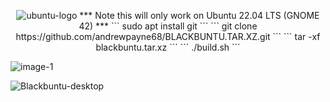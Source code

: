 <p align="center"><img src="https://i.ibb.co/dJndJ41/ubuntu-logo.png" alt="ubuntu-logo" border="0">
***
Note this will only work on Ubuntu 22.04 LTS (GNOME 42)
***
```
sudo apt install git
```
```
git clone https://github.com/andrewpayne68/BLACKBUNTU.TAR.XZ.git
```
```
tar -xf blackbuntu.tar.xz
```
```
./build.sh
```


![image-1](https://i.ibb.co/vxjFtPT/Blackbuntu-desktop.jpg)

<img src="https://i.ibb.co/vxjFtPT/Blackbuntu-desktop.jpg" alt="Blackbuntu-desktop" border="0">
